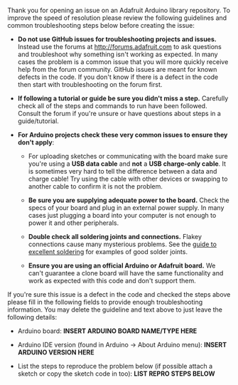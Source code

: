 Thank you for opening an issue on an Adafruit Arduino library repository.  To
improve the speed of resolution please review the following guidelines and
common troubleshooting steps below before creating the issue:

- **Do not use GitHub issues for troubleshooting projects and issues.**  Instead use
  the forums at http://forums.adafruit.com to ask questions and troubleshoot why
  something isn't working as expected.  In many cases the problem is a common issue
  that you will more quickly receive help from the forum community.  GitHub issues
  are meant for known defects in the code.  If you don't know if there is a defect
  in the code then start with troubleshooting on the forum first.

- **If following a tutorial or guide be sure you didn't miss a step.** Carefully
  check all of the steps and commands to run have been followed.  Consult the
  forum if you're unsure or have questions about steps in a guide/tutorial.

- **For Arduino projects check these very common issues to ensure they don't apply**:

  - For uploading sketches or communicating with the board make sure you're using
    a **USB data cable** and **not** a **USB charge-only cable**.  It is sometimes
    very hard to tell the difference between a data and charge cable!  Try using the
    cable with other devices or swapping to another cable to confirm it is not
    the problem.

  - **Be sure you are supplying adequate power to the board.**  Check the specs of
    your board and plug in an external power supply.  In many cases just
    plugging a board into your computer is not enough to power it and other
    peripherals.

  - **Double check all soldering joints and connections.**  Flakey connections
    cause many mysterious problems.  See the [guide to excellent soldering](https://learn.adafruit.com/adafruit-guide-excellent-soldering/tools) for examples of good solder joints.

  - **Ensure you are using an official Arduino or Adafruit board.** We can't
    guarantee a clone board will have the same functionality and work as expected
    with this code and don't support them.

If you're sure this issue is a defect in the code and checked the steps above
please fill in the following fields to provide enough troubleshooting information.
You may delete the guideline and text above to just leave the following details:

- Arduino board:  **INSERT ARDUINO BOARD NAME/TYPE HERE**

- Arduino IDE version (found in Arduino -> About Arduino menu):  **INSERT ARDUINO
  VERSION HERE**

- List the steps to reproduce the problem below (if possible attach a sketch or
  copy the sketch code in too): **LIST REPRO STEPS BELOW**
